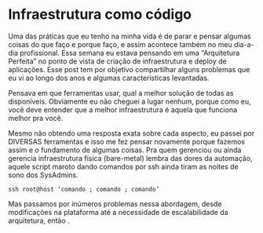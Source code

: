 # Infraestrutura como código

Uma das práticas que eu tenho na minha vida é de parar e pensar algumas coisas do que faço e porque faço, e assim acontece também no meu dia-a-dia profissional. Essa semana eu estava pensando em uma “Arquitetura Perfeita” no ponto de vista de criação de infraestrutura e deploy de aplicações. Esse post tem por objetivo compartilhar alguns problemas que eu vi ao longo dos anos e algumas características levantadas.

Pensava em que ferramentas usar, qual a melhor solução de todas as disponíveis. Obviamente eu não cheguei a lugar nenhum, porque como eu, você deve entender que a melhor infraestrutura é aquela que funciona melhor pra você.

Mesmo não obtendo uma resposta exata sobre cada aspecto, eu passei por DIVERSAS ferramentas e isso me fez pensar novamente porque fazemos assim e o fundamento de algumas coisas. Pra quem gerenciou ou ainda gerencia infraestrutura física (bare-metal) lembra das dores da automação, aquele script maroto dando comandos por ssh ainda tiram as noites de sono dos SysAdmins.

```shell
ssh root@host ‘comando ; comando ; comando’
```

Mas passamos por inúmeros problemas nessa abordagem, desde modificações na plataforma até a necessidade de escalabilidade da arquitetura, então .

